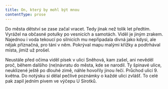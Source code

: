 ```yaml
---
title: On, který by mohl být mnou
contentType: prose
---
```


Do města dětství se zase začal vracet. Tedy jinak než tolik let předtím. Vyrážel na občasné potulky po vesnicích a samotách. Viděl je jiným zrakem. Najednou i voda tekoucí po silnicích mu nepřipadala divná jako kdysi, ale nějak příznačná, pro tání v něm. Pokrýval mapu malými křížky a podtrhával místa, jimiž už prošel.  

Neustále před očima viděl písek v ulici Sněhová, kam zašel, ani nevěděl proč, během dalšího (ne)návratu do města, kde se narodil. Ty špinavé ulice, neuklizené ještě po dlouhé zimě, náhle hovořily jinou řečí. Průchod ulicí 9. května. Do notýsku si dělal pečlivé poznámky o každé ulici zvlášť. To celé pak zapil jedním pivem ve výčepu U Sirotků.
